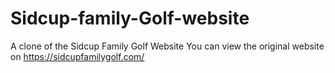 # Sidcup-family-Golf-website
A clone of the Sidcup Family Golf Website
You can view the original website on https://sidcupfamilygolf.com/
